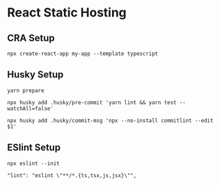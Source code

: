 # React Static Hosting

## CRA Setup

```
npx create-react-app my-app --template typescript
```

## Husky Setup

```
yarn prepare
```

```
npx husky add .husky/pre-commit 'yarn lint && yarn test --watchAll=false'
```

```
npx husky add .husky/commit-msg 'npx --no-install commitlint --edit $1'
```

## ESlint Setup

```
npx eslint --init
```

```
"lint": "eslint \"**/*.{ts,tsx,js,jsx}\"",
```
